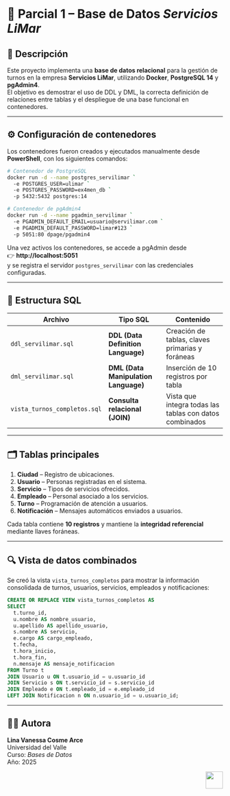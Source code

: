 # 🧩 Parcial 1 – Base de Datos *Servicios LiMar*

## 📘 Descripción
Este proyecto implementa una **base de datos relacional** para la gestión de turnos en la empresa **Servicios LiMar**, utilizando **Docker**, **PostgreSQL 14** y **pgAdmin4**.  
El objetivo es demostrar el uso de DDL y DML, la correcta definición de relaciones entre tablas y el despliegue de una base funcional en contenedores.

---

## ⚙️ Configuración de contenedores

Los contenedores fueron creados y ejecutados manualmente desde **PowerShell**, con los siguientes comandos:

```bash
# Contenedor de PostgreSQL
docker run -d --name postgres_servilimar `
  -e POSTGRES_USER=ulimar `
  -e POSTGRES_PASSWORD=ex4men_db `
  -p 5432:5432 postgres:14

# Contenedor de pgAdmin4
docker run -d --name pgadmin_servilimar `
  -e PGADMIN_DEFAULT_EMAIL=usuario@servilimar.com `
  -e PGADMIN_DEFAULT_PASSWORD=limar#123 `
  -p 5051:80 dpage/pgadmin4
```

Una vez activos los contenedores, se accede a pgAdmin desde  
👉 **http://localhost:5051**  
y se registra el servidor `postgres_servilimar` con las credenciales configuradas.

---

## 🧱 Estructura SQL

| Archivo                      | Tipo SQL                             | Contenido                                               |
|------------------------------|--------------------------------------|---------------------------------------------------------|
| `ddl_servilimar.sql`         | **DDL (Data Definition Language)**   | Creación de tablas, claves primarias y foráneas         |
| `dml_servilimar.sql`         | **DML (Data Manipulation Language)** | Inserción de 10 registros por tabla                     |
| `vista_turnos_completos.sql` | **Consulta relacional (JOIN)**       | Vista que integra todas las tablas con datos combinados |

---

## 🗂️ Tablas principales
1. **Ciudad** – Registro de ubicaciones.  
2. **Usuario** – Personas registradas en el sistema.  
3. **Servicio** – Tipos de servicios ofrecidos.  
4. **Empleado** – Personal asociado a los servicios.  
5. **Turno** – Programación de atención a usuarios.  
6. **Notificación** – Mensajes automáticos enviados a usuarios.

Cada tabla contiene **10 registros** y mantiene la **integridad referencial** mediante llaves foráneas.

---

## 🔍 Vista de datos combinados

Se creó la vista `vista_turnos_completos` para mostrar la información consolidada de turnos, usuarios, servicios, empleados y notificaciones:

```sql
CREATE OR REPLACE VIEW vista_turnos_completos AS
SELECT 
  t.turno_id,
  u.nombre AS nombre_usuario,
  u.apellido AS apellido_usuario,
  s.nombre AS servicio,
  e.cargo AS cargo_empleado,
  t.fecha,
  t.hora_inicio,
  t.hora_fin,
  n.mensaje AS mensaje_notificacion
FROM Turno t
JOIN Usuario u ON t.usuario_id = u.usuario_id
JOIN Servicio s ON t.servicio_id = s.servicio_id
JOIN Empleado e ON t.empleado_id = e.empleado_id
LEFT JOIN Notificacion n ON n.usuario_id = u.usuario_id;
```

---

## 👨‍💻 Autora
**Lina Vanessa Cosme Arce**  
Universidad del Valle  
Curso: *Bases de Datos*  
Año: 2025  

<p align="right">
  <img src="https://upload.wikimedia.org/wikipedia/en/9/9a/Trollface_non-free.png" width="40">
</p>

